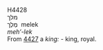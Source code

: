 <body>
  <p>H4428<br>  מלך  <br> מֶלֶך  ‎  melek  <br><i>meh‘-lek </i><br>From <a href="h4427.htm">4427</a>  a <i>king: - </i>king, royal.<br></p>
 </body>
